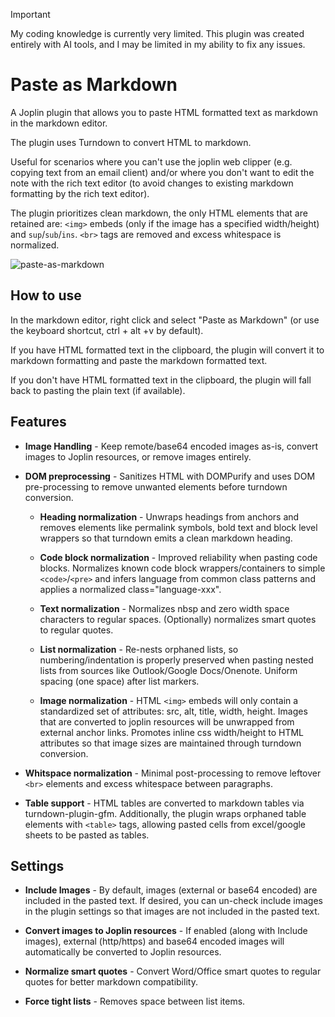 > [!important]
> My coding knowledge is currently very limited. This plugin was created entirely with AI tools, and I may be limited in my ability to fix any issues.

# Paste as Markdown

A Joplin plugin that allows you to paste HTML formatted text as markdown in the markdown editor.

The plugin uses Turndown to convert HTML to markdown.

Useful for scenarios where you can't use the joplin web clipper (e.g. copying text from an email client) and/or where you don't want to edit the note with the rich text editor (to avoid changes to existing markdown formatting by the rich text editor).

The plugin prioritizes clean markdown, the only HTML elements that are retained are: `<img>` embeds (only if the image has a specified width/height) and `sup`/`sub`/`ins`. `<br>` tags are removed and excess whitespace is normalized.

![paste-as-markdown](https://github.com/user-attachments/assets/78d2b555-f848-42c0-a30e-e4267a4b1957)

## How to use

In the markdown editor, right click and select "Paste as Markdown" (or use the keyboard shortcut, ctrl + alt +v by default).

If you have HTML formatted text in the clipboard, the plugin will convert it to markdown formatting and paste the markdown formatted text.

If you don't have HTML formatted text in the clipboard, the plugin will fall back to pasting the plain text (if available).

## Features

- **Image Handling** - Keep remote/base64 encoded images as-is, convert images to Joplin resources, or remove images entirely.

- **DOM preprocessing** - Sanitizes HTML with DOMPurify and uses DOM pre-processing to remove unwanted elements before turndown conversion.
    - **Heading normalization** - Unwraps headings from anchors and removes elements like permalink symbols, bold text and block level wrappers so that turndown emits a clean markdown heading.

    - **Code block normalization** - Improved reliability when pasting code blocks. Normalizes known code block wrappers/containers to simple `<code>`/`<pre>` and infers language from common class patterns and applies a normalized class="language-xxx".

    - **Text normalization** - Normalizes nbsp and zero width space characters to regular spaces. (Optionally) normalizes smart quotes to regular quotes.

    - **List normalization** - Re-nests orphaned lists, so numbering/indentation is properly preserved when pasting nested lists from sources like Outlook/Google Docs/Onenote. Uniform spacing (one space) after list markers.

    - **Image normalization** - HTML `<img>` embeds will only contain a standardized set of attributes: src, alt, title, width, height. Images that are converted to joplin resources will be unwrapped from external anchor links. Promotes inline css width/height to HTML attributes so that image sizes are maintained through turndown conversion.

- **Whitspace normalization** - Minimal post-processing to remove leftover `<br>` elements and excess whitespace between paragraphs.

- **Table support** - HTML tables are converted to markdown tables via turndown-plugin-gfm. Additionally, the plugin wraps orphaned table elements with `<table>` tags, allowing pasted cells from excel/google sheets to be pasted as tables.

## Settings

- **Include Images** - By default, images (external or base64 encoded) are included in the pasted text. If desired, you can un-check include images in the plugin settings so that images are not included in the pasted text.

- **Convert images to Joplin resources** - If enabled (along with Include images), external (http/https) and base64 encoded images will automatically be converted to Joplin resources.

- **Normalize smart quotes** - Convert Word/Office smart quotes to regular quotes for better markdown compatibility.

- **Force tight lists** - Removes space between list items.
